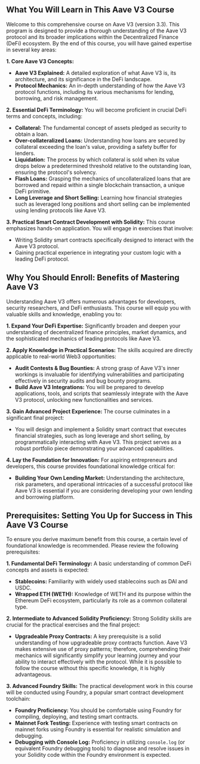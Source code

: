 ## What You Will Learn in This Aave V3 Course

Welcome to this comprehensive course on Aave V3 (version 3.3). This program is designed to provide a thorough understanding of the Aave V3 protocol and its broader implications within the Decentralized Finance (DeFi) ecosystem. By the end of this course, you will have gained expertise in several key areas:

**1. Core Aave V3 Concepts:**
*   **Aave V3 Explained:** A detailed exploration of what Aave V3 is, its architecture, and its significance in the DeFi landscape.
*   **Protocol Mechanics:** An in-depth understanding of how the Aave V3 protocol functions, including its various mechanisms for lending, borrowing, and risk management.

**2. Essential DeFi Terminology:**
You will become proficient in crucial DeFi terms and concepts, including:
*   **Collateral:** The fundamental concept of assets pledged as security to obtain a loan.
*   **Over-collateralized Loans:** Understanding how loans are secured by collateral exceeding the loan's value, providing a safety buffer for lenders.
*   **Liquidation:** The process by which collateral is sold when its value drops below a predetermined threshold relative to the outstanding loan, ensuring the protocol's solvency.
*   **Flash Loans:** Grasping the mechanics of uncollateralized loans that are borrowed and repaid within a single blockchain transaction, a unique DeFi primitive.
*   **Long Leverage and Short Selling:** Learning how financial strategies such as leveraged long positions and short selling can be implemented using lending protocols like Aave V3.

**3. Practical Smart Contract Development with Solidity:**
This course emphasizes hands-on application. You will engage in exercises that involve:
*   Writing Solidity smart contracts specifically designed to interact with the Aave V3 protocol.
*   Gaining practical experience in integrating your custom logic with a leading DeFi protocol.

## Why You Should Enroll: Benefits of Mastering Aave V3

Understanding Aave V3 offers numerous advantages for developers, security researchers, and DeFi enthusiasts. This course will equip you with valuable skills and knowledge, enabling you to:

**1. Expand Your DeFi Expertise:**
Significantly broaden and deepen your understanding of decentralized finance principles, market dynamics, and the sophisticated mechanics of leading protocols like Aave V3.

**2. Apply Knowledge in Practical Scenarios:**
The skills acquired are directly applicable to real-world Web3 opportunities:
*   **Audit Contests & Bug Bounties:** A strong grasp of Aave V3's inner workings is invaluable for identifying vulnerabilities and participating effectively in security audits and bug bounty programs.
*   **Build Aave V3 Integrations:** You will be prepared to develop applications, tools, and scripts that seamlessly integrate with the Aave V3 protocol, unlocking new functionalities and services.

**3. Gain Advanced Project Experience:**
The course culminates in a significant final project:
*   You will design and implement a Solidity smart contract that executes financial strategies, such as long leverage and short selling, by programmatically interacting with Aave V3. This project serves as a robust portfolio piece demonstrating your advanced capabilities.

**4. Lay the Foundation for Innovation:**
For aspiring entrepreneurs and developers, this course provides foundational knowledge critical for:
*   **Building Your Own Lending Market:** Understanding the architecture, risk parameters, and operational intricacies of a successful protocol like Aave V3 is essential if you are considering developing your own lending and borrowing platform.

## Prerequisites: Setting You Up for Success in This Aave V3 Course

To ensure you derive maximum benefit from this course, a certain level of foundational knowledge is recommended. Please review the following prerequisites:

**1. Fundamental DeFi Terminology:**
A basic understanding of common DeFi concepts and assets is expected:
*   **Stablecoins:** Familiarity with widely used stablecoins such as DAI and USDC.
*   **Wrapped ETH (WETH):** Knowledge of WETH and its purpose within the Ethereum DeFi ecosystem, particularly its role as a common collateral type.

**2. Intermediate to Advanced Solidity Proficiency:**
Strong Solidity skills are crucial for the practical exercises and the final project:
*   **Upgradeable Proxy Contracts:** A key prerequisite is a solid understanding of how upgradeable proxy contracts function. Aave V3 makes extensive use of proxy patterns; therefore, comprehending their mechanics will significantly simplify your learning journey and your ability to interact effectively with the protocol. While it is possible to follow the course without this specific knowledge, it is highly advantageous.

**3. Advanced Foundry Skills:**
The practical development work in this course will be conducted using Foundry, a popular smart contract development toolchain:
*   **Foundry Proficiency:** You should be comfortable using Foundry for compiling, deploying, and testing smart contracts.
*   **Mainnet Fork Testing:** Experience with testing smart contracts on mainnet forks using Foundry is essential for realistic simulation and debugging.
*   **Debugging with Console Log:** Proficiency in utilizing `console.log` (or equivalent Foundry debugging tools) to diagnose and resolve issues in your Solidity code within the Foundry environment is expected.